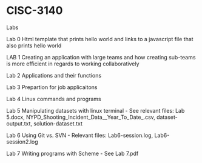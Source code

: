 # CISC-3140
Labs 

Lab 0 Html template that prints hello world and links to a javascript file that also prints hello world

LAB 1 Creating an application with large teams and how creating sub-teams is more efficient in regards to working collaboratively

Lab 2 Applications and their functions

Lab 3 Prepartion for job applicaitons

Lab 4 Linux commands and programs

Lab 5 Manipulating datasets with linux terminal 
      - See relevant files: Lab 5.docx, NYPD_Shooting_Incident_Data__Year_To_Date_.csv, dataset-output.txt, solution-dataset.txt 
     
Lab 6 Using Git vs. SVN 
      - Relevant files: Lab6-session.log, Lab6-session2.log
     
Lab 7 Writing programs with Scheme 
     - See Lab 7.pdf 
